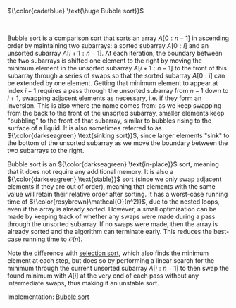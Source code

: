 ${\color{cadetblue} \text{\huge Bubble sort}}$

<br/>

Bubble sort is a comparison sort that sorts an array $A[0:n-1]$ in ascending order by maintaining two subarrays: a sorted subarray $A[0:i]$ and an unsorted subarray $A[i+1:n-1]$. At each iteration, the boundary between the two subarrays is shifted one element to the right by moving the minimum element in the unsorted subarray $A[i+1:n-1]$ to the front of this subarray through a series of swaps so that the sorted subarray $A[0:i]$ can be extended by one element. Getting that minimum element to appear at index $i+1$ requires a pass through the unsorted subarray from $n-1$ down to $i+1$, swapping adjacent elements as necessary, i.e. if they form an inversion. This is also where the name comes from: as we keep swapping from the back to the front of the unsorted subarray, smaller elements keep "bubbling" to the front of that subarray, similar to bubbles rising to the surface of a liquid. It is also sometimes referred to as ${\color{darkseagreen} \text{sinking sort}}$, since larger elements "sink" to the bottom of the unsorted subarray as we move the boundary between the two subarrays to the right.

Bubble sort is an ${\color{darkseagreen} \text{in-place}}$ sort, meaning that it does not require any additional memory. It is also a ${\color{darkseagreen} \text{stable}}$ sort (since we only swap adjacent elements if they are out of order), meaning that elements with the same value will retain their relative order after sorting. It has a worst-case running time of ${\color{rosybrown}\mathcal{O}(n^2)}$, due to the nested loops, even if the array is already sorted. However, a small optimization can be made by keeping track of whether any swaps were made during a pass through the unsorted subarray. If no swaps were made, then the array is already sorted and the algorithm can terminate early. This reduces the best-case running time to $\mathcal{O}(n)$.

Note the difference with [selection sort](https://github.com/pl3onasm/CLRS/tree/main/algorithms/sorting/selection-sort), which also finds the minimum element at each step, but does so by performing a linear search for the minimum through the current unsorted subarray $A[i:n-1]$ to then swap the found minimum with $A[i]$ at the very end of each pass without any intermediate swaps, thus making it an unstable sort.

Implementation: [Bubble sort](https://github.com/pl3onasm/CLRS/tree/main/algorithms/sorting/bubble-sort/bubblesort.c)
